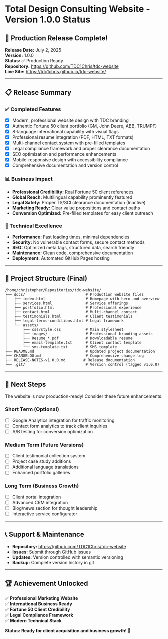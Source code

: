 # Total Design Consulting Website - Version 1.0.0 Status

## 🎉 Production Release Complete!

**Release Date:** July 2, 2025  
**Version:** 1.0.0  
**Status:** ✅ Production Ready  
**Repository:** https://github.com/TDC1Chris/tdc-website  
**Live Site:** https://tdc1chris.github.io/tdc-website/

---

## 📋 Release Summary

### ✅ Completed Features
- [x] Modern, professional website design with TDC branding
- [x] Authentic Fortune 50 client portfolio (GM, John Deere, ABB, TRUMPF)
- [x] 8-language international capability with visual flags
- [x] Professional resume integration (PDF, HTML, TXT formats)
- [x] Multi-channel contact system with pre-filled templates
- [x] Legal compliance framework and proper clearance documentation
- [x] SEO optimization and performance enhancements
- [x] Mobile-responsive design with accessibility compliance
- [x] Comprehensive documentation and version control

### 📊 Business Impact
- **Professional Credibility:** Real Fortune 50 client references
- **Global Reach:** Multilingual capability prominently featured
- **Legal Safety:** Proper TS/SCI clearance documentation (Inactive)
- **Marketing Ready:** Clear value propositions and contact paths
- **Conversion Optimized:** Pre-filled templates for easy client outreach

### 🔧 Technical Excellence
- **Performance:** Fast loading times, minimal dependencies
- **Security:** No vulnerable contact forms, secure contact methods
- **SEO:** Optimized meta tags, structured data, search friendly
- **Maintenance:** Clean code, comprehensive documentation
- **Deployment:** Automated GitHub Pages hosting

---

## 📁 Project Structure (Final)

```
/home/christopher/Repositories/tdc-website/
├── docs/                           # Production website files
│   ├── index.html                  # Homepage with hero and overview
│   ├── services.html               # Service offerings
│   ├── portfolio.html              # Professional experience
│   ├── contact.html                # Multi-channel contact
│   ├── testimonials.html           # Client testimonials
│   ├── legal-terms-conditions.html # Legal framework
│   └── assets/
│       ├── css/style.css           # Main stylesheet
│       ├── images/                 # Professional branding assets
│       ├── Resume_*.pdf            # Downloadable resume
│       ├── email-template.txt      # Client contact template
│       └── sms-template.txt        # SMS template
├── README.md                       # Updated project documentation
├── CHANGELOG.md                    # Comprehensive change log
├── RELEASE-NOTES-v1.0.0.md        # Release documentation
└── .git/                           # Version control (tagged v1.0.0)
```

---

## 🚀 Next Steps

The website is now production-ready! Consider these future enhancements:

### Short Term (Optional)
- [ ] Google Analytics integration for traffic monitoring
- [ ] Contact form analytics to track client inquiries
- [ ] A/B testing for conversion optimization

### Medium Term (Future Versions)
- [ ] Client testimonial collection system
- [ ] Project case study additions
- [ ] Additional language translations
- [ ] Enhanced portfolio galleries

### Long Term (Business Growth)
- [ ] Client portal integration
- [ ] Advanced CRM integration
- [ ] Blog/news section for thought leadership
- [ ] Interactive service configurator

---

## 📞 Support & Maintenance

- **Repository:** https://github.com/TDC1Chris/tdc-website
- **Issues:** Submit through GitHub Issues
- **Updates:** Version controlled with semantic versioning
- **Backup:** Complete version history in git

---

## 🏆 Achievement Unlocked

✅ **Professional Marketing Website**  
✅ **International Business Ready**  
✅ **Fortune 50 Client Credibility**  
✅ **Legal Compliance Framework**  
✅ **Modern Technical Stack**  

**Status: Ready for client acquisition and business growth!** 🎯
